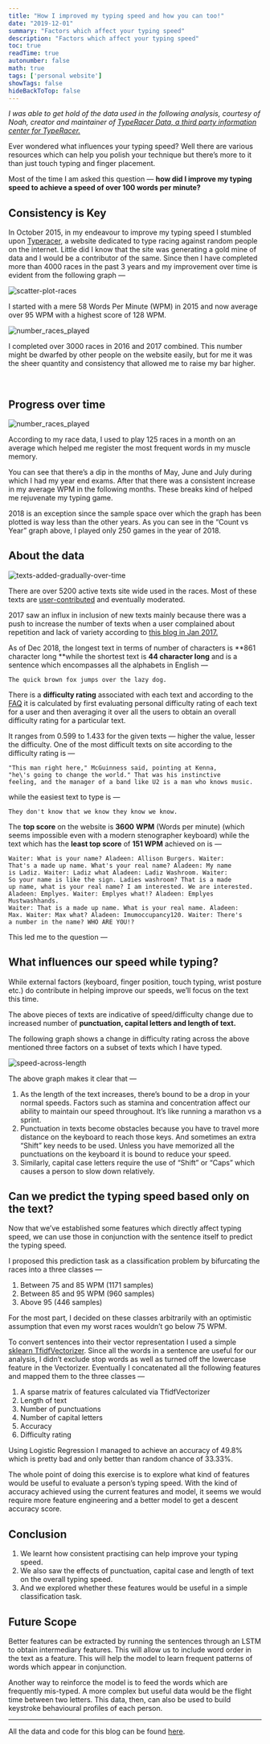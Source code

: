 ```yaml
---
title: "How I improved my typing speed and how you can too!"
date: "2019-12-01"
summary: "Factors which affect your typing speed"
description: "Factors which affect your typing speed"
toc: true
readTime: true
autonumber: false
math: true
tags: ['personal website']
showTags: false
hideBackToTop: false
---
```


*I was able to get hold of the data used in the following analysis, courtesy of Noah, creator and maintainer of [TypeRacer Data, a third party information center for TypeRacer.](http://www.typeracerdata.com/about)*

Ever wondered what influences your typing speed? Well there are various
resources which can help you polish your technique but there’s more to it than
just touch typing and finger placement. 

Most of the time I am asked this question — **how did I improve my typing speed to achieve a speed of over 100 words per minute?**

## Consistency is Key

In October 2015, in my endeavour to improve my typing speed I stumbled upon
[Typeracer](https://play.typeracer.com/), a website dedicated to type racing
against random people on the internet. Little did I know that the site was
generating a gold mine of data and I would be a contributor of the same. Since
then I have completed more than 4000 races in the past 3 years and my
improvement over time is evident from the following graph —

![scatter-plot-races](https://cdn-images-1.medium.com/max/1000/1*YdJ0wkPxvAUrmzVn4WtioQ.png "Scatter plot of all my races")

I started with a mere 58 Words Per Minute (WPM) in 2015 and now average over 95
WPM with a highest score of 128 WPM.

![number_races_played](https://cdn-images-1.medium.com/max/750/1*TgyRGSSQm7MUVGegjFNBEA.png "Number of races played across the years")

I completed over 3000 races in 2016 and 2017 combined. This number might be
dwarfed by other people on the website easily, but for me it was the sheer
quantity and consistency that allowed me to raise my bar higher.

<br> 

## Progress over time

![number_races_played](https://cdn-images-1.medium.com/max/1500/1*45rl-A0smsxHhSiw_vykvw.png "Box plot of all my races over time")

According to my race data, I used to play 125 races in a month on an average
which helped me register the most frequent words in my muscle memory. 

You can see that there’s a dip in the months of May, June and July during which
I had my year end exams. After that there was a consistent increase in my
average WPM in the following months. These breaks kind of helped me rejuvenate
my typing game.

2018 is an exception since the sample space over which the graph has been plotted is way less than the other years. As you can see in the “Count vs Year” graph above, I played only 250 games in the year of 2018.

## About the data

![texts-added-gradually-over-time](https://cdn-images-1.medium.com/max/750/1*nZeo7p0OtZYLV-t7c7vDag.png "Texts added gradually over time")

There are over 5200 active texts site wide used in the races. Most of these
texts are
[user-contributed](https://docs.google.com/spreadsheets/d/1CReWQkUlUHdDiOo6nz_0O5KBmeXIzqVyY_83p-njoog/edit#gid=1397097667)
and eventually moderated. 

2017 saw an influx in inclusion of new texts mainly because there was a push to
increase the number of texts when a user complained about repetition and lack of
variety according to [this blog in Jan
2017.](https://blog.typeracer.com/2017/01/16/typeracer-passes-2000-quotes/)

As of Dec 2018, the longest text in terms of number of characters is **861
character long **while the shortest text is **44 character long** and is a
sentence which encompasses all the alphabets in English — 

    The quick brown fox jumps over the lazy dog.

There is a **difficulty rating** associated with each text and according to the
[FAQ](http://www.typeracerdata.com/about) it is calculated by first evaluating
personal difficulty rating of each text for a user and then averaging it over
all the users to obtain an overall difficulty rating for a particular text.

It ranges from 0.599 to 1.433 for the given texts — higher the value, lesser the
difficulty. One of the most difficult texts on site according to the difficulty
rating is — 

    "This man right here," McGuinness said, pointing at Kenna, 
    "he\'s going to change the world." That was his instinctive 
    feeling, and the manager of a band like U2 is a man who knows music.

while the easiest text to type is — 

    They don't know that we know they know we know.

The **top score** on the website is **3600** **WPM** (Words per minute) (which
seems impossible even with a modern stenographer keyboard) while the text which
has the **least top score** of **151 WPM** achieved on is — 

    Waiter: What is your name? Aladeen: Allison Burgers. Waiter: 
    That's a made up name. What's your real name? Aladeen: My name 
    is Ladiz. Waiter: Ladiz what Aladeen: Ladiz Washroom. Waiter: 
    So your name is like the sign. Ladies washroom? That is a made 
    up name, what is your real name? I am interested. We are interested. 
    Aladeen: Emplyes. Waiter: Emplyes what!? Aladeen: Emplyes Mustwashhands. 
    Waiter: That is a made up name. What is your real name. Aladeen: 
    Max. Waiter: Max what? Aladeen: Imumoccupancy120. Waiter: There's 
    a number in the name? WHO ARE YOU!?

This led me to the question —

## What influences our speed while typing?

While external factors (keyboard, finger position, touch typing, wrist posture
etc.) do contribute in helping improve our speeds, we’ll focus on the text this
time. 

The above pieces of texts are indicative of speed/difficulty change due to
increased number of **punctuation, capital letters and length of text.** 

The following graph shows a change in difficulty rating across the above
mentioned three factors on a subset of texts which I have typed.

![speed-across-length](https://cdn-images-1.medium.com/max/1000/1*YVJXxXC6DC3Au0Ssmt7u9A.png "Speed(WPM) across length of text, number of punctuations and capital letters in it.")

The above graph makes it clear that — 

1.  As the length of the text increases, there’s bound to be a drop in your normal
speeds. Factors such as stamina and concentration affect our ability to maintain
our speed throughout. It’s like running a marathon vs a sprint.
1.  Punctuation in texts become obstacles because you have to travel more distance
on the keyboard to reach those keys. And sometimes an extra “Shift” key needs to
be used. Unless you have memorized all the punctuations on the keyboard it is
bound to reduce your speed.
1.  Similarly, capital case letters require the use of “Shift” or “Caps” which
causes a person to slow down relatively. 

## Can we predict the typing speed based only on the text?

Now that we’ve established some features which directly affect typing speed, we
can use those in conjunction with the sentence itself to predict the typing
speed.

I proposed this prediction task as a classification problem by bifurcating the
races into a three classes — 

1.  Between 75 and 85 WPM (1171 samples)
1.  Between 85 and 95 WPM (960 samples)
1.  Above 95 (446 samples)

For the most part, I decided on these classes arbitrarily with an optimistic
assumption that even my worst races wouldn’t go below 75 WPM. 

To convert sentences into their vector representation I used a simple [sklearn
TfidfVectorizer](https://scikit-learn.org/stable/modules/generated/sklearn.feature_extraction.text.TfidfVectorizer.html).
Since all the words in a sentence are useful for our analysis, I didn’t exclude
stop words as well as turned off the lowercase feature in the Vectorizer.
Eventually I concatenated all the following features and mapped them to the
three classes  — 

1.  A sparse matrix of features calculated via TfidfVectorizer
1.  Length of text
1.  Number of punctuations 
1.  Number of capital letters
1.  Accuracy
1.  Difficulty rating

Using Logistic Regression I managed to achieve an accuracy of 49.8% which is pretty bad and only better than random chance of 33.33%.

The whole point of doing this exercise is to explore what kind of features would be useful to evaluate a person’s typing speed. With the kind of accuracy achieved using the current features and model, it seems we would require more feature engineering and a better model to get a descent accuracy score.

## Conclusion

1. We learnt how consistent practising can help improve your typing speed.
2. We also saw the effects of punctuation, capital case and length of text on the overall typing speed.
3. And we explored whether these features would be useful in a simple classification task.

## Future Scope

Better features can be extracted by running the sentences through an LSTM to obtain intermediary features. This will allow us to include word order in the text as a feature. This will help the model to learn frequent patterns of words which appear in conjunction.

Another way to reinforce the model is to feed the words which are frequently mis-typed. A more complex but useful data would be the flight time between two letters. This data, then, can also be used to build keystroke behavioural profiles of each person.

---

All the data and code for this blog can be found [here](https://github.com/nirajpandkar/typeracer-analysis).
